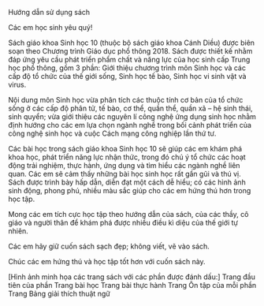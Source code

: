 Hướng dẫn sử dụng sách

Các em học sinh yêu quý!

Sách giáo khoa Sinh học 10 (thuộc bộ sách giáo khoa Cánh Diều) được biên soạn theo Chương trình Giáo dục phổ thông 2018. Sách được thiết kế nhằm đáp ứng yêu cầu phát triển phẩm chất và năng lực của học sinh cấp Trung học phổ thông, gồm 3 phần: Giới thiệu chương trình môn Sinh học và các cấp độ tổ chức của thế giới sống, Sinh học tế bào, Sinh học vi sinh vật và virus.

Nội dung môn Sinh học vừa phân tích các thuộc tính cơ bản của tổ chức sống ở các cấp độ phân tử, tế bào, cơ thể, quần thể, quần xã – hệ sinh thái, sinh quyển; vừa giới thiệu các nguyên lí công nghệ ứng dụng sinh học nhằm định hướng cho các em lựa chọn ngành nghề trong bối cảnh phát triển của công nghệ sinh học và cuộc Cách mạng công nghiệp lần thứ tư.

Các bài học trong sách giáo khoa Sinh học 10 sẽ giúp các em khám phá khoa học, phát triển năng lực nhận thức, trong đó chú ý tổ chức các hoạt động trải nghiệm, thực hành, ứng dụng và tìm hiểu các ngành nghề liên quan. Các em sẽ cảm thấy những bài học sinh học rất gần gũi và thú vị. Sách được trình bày hấp dẫn, diễn đạt một cách dễ hiểu; có các hình ảnh sinh động, phong phú, nhiều màu sắc giúp cho các em hứng thú hơn trong học tập.

Mong các em tích cực học tập theo hướng dẫn của sách, của các thầy, cô giáo và người thân để khám phá được nhiều điều kì diệu của thế giới tự nhiên.

Các em hãy giữ cuốn sách sạch đẹp; không viết, vẽ vào sách.

Chúc các em hứng thú và học tập tốt hơn với cuốn sách này.

[Hình ảnh minh họa các trang sách với các phần được đánh dấu:]
Trang đầu tiên của phần
Trang bài học
Trang bài thực hành
Trang Ôn tập của mỗi phần
Trang Bảng giải thích thuật ngữ